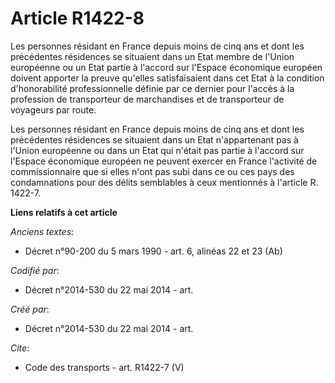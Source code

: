 # Article R1422-8

Les personnes résidant en France depuis moins de cinq ans et dont les précédentes résidences se situaient dans un Etat membre
de l'Union européenne ou un Etat partie à l'accord sur l'Espace économique européen doivent apporter la preuve qu'elles
satisfaisaient dans cet Etat à la condition d'honorabilité professionnelle définie par ce dernier pour l'accès à la
profession de transporteur de marchandises et de transporteur de voyageurs par route. 

Les personnes résidant en France depuis moins de cinq ans et dont les précédentes résidences se situaient dans un Etat
n'appartenant pas à l'Union européenne ou dans un Etat qui n'était pas partie à l'accord sur l'Espace économique européen ne
peuvent exercer en France l'activité de commissionnaire que si elles n'ont pas subi dans ce ou ces pays des condamnations
pour des délits semblables à ceux mentionnés à l'article R. 1422-7.

**Liens relatifs à cet article**

_Anciens textes_:

  - Décret n°90-200 du 5 mars 1990 - art. 6, alinéas 22 et 23 (Ab)

_Codifié par_:

  - Décret n°2014-530 du 22 mai 2014 - art.

_Créé par_:

  - Décret n°2014-530 du 22 mai 2014 - art.

_Cite_:

  - Code des transports - art. R1422-7 (V)
